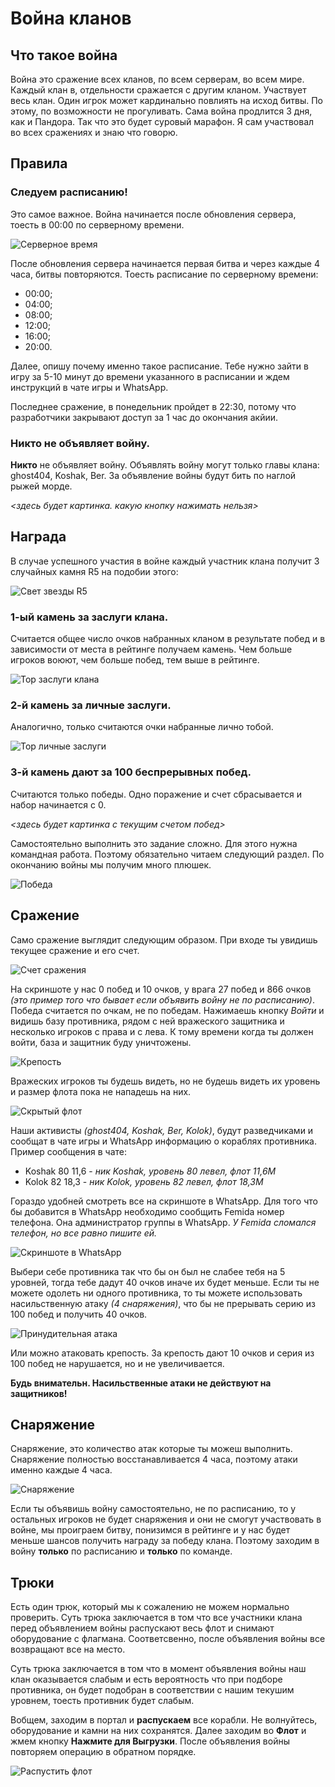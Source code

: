 # Война кланов 

## Что такое война

Война это сражение всех кланов, по всем серверам, во всем мире. Каждый клан в,
отдельности сражается с другим кланом. Участвует весь клан. Один игрок может
кардинально повлиять на исход битвы. По этому, по возможности не прогуливать.
Сама война продлится 3 дня, как и Пандора. Так что это будет суровый марафон.
Я сам участвовал во всех сражениях и знаю что говорю.

## Правила

### Следуем расписанию!

Это самое важное. Война начинается после обновления сервера, тоесть в 00:00 по
серверному времени.

![Серверное время](../images/server-time.png)

После обновления сервера начинается первая битва и через каждые 4 часа, битвы
повторяются. Тоесть расписание по серверному времени:

* 00:00;
* 04:00;
* 08:00;
* 12:00;
* 16:00;
* 20:00.

Далее, опишу почему именно такое расписание. Тебе нужно зайти в игру за 5-10
минут до времени указанного в расписании и ждем инструкций в чате игры и
WhatsApp.

Последнее сражение, в понедельник пройдет в 22:30, потому что разработчики
закрывают доступ за 1 час до окончания акйии.

### Никто не объявляет войну.

**Никто** не объявляет войну. Объявлять войну могут только главы клана:
ghost404, Koshak, Ber. За объявление войны будут бить по наглой рыжей морде.

*<здесь будет картинка. какую кнопку нажимать нельзя>*

## Награда

В случае успешного участия в войне каждый участник клана получит 3 случайных
камня R5 на подобии этого:

![Свет звезды R5](../images/r5.jpg)

### 1-ый камень за заслуги клана.

Считается общее число очков набранных кланом в результате побед и в зависимости
от места в рейтинге получаем камень. Чем больше игроков воюют, чем больше побед,
тем выше в рейтинге.

![Top заслуги клана](../images/top-clan.jpg)

### 2-й камень за личные заслуги.

Аналогично, только считаются очки набранные лично тобой.

![Top личные заслуги](../images/top-personal.jpg)

### 3-й камень дают за 100 беспрерывных побед.

Считаются только победы. Одно поражение и счет сбрасывается и набор начинается
с 0.

*<здесь будет картинка с текущим счетом побед>*

Самостоятельно выполнить это задание сложно. Для этого нужна командная работа.
Поэтому обязательно читаем следующий раздел. По окончанию войны мы получим
много плюшек.

![Победа](../images/win.jpg)

## Сражение

Само сражение выглядит следующим образом. При входе ты увидишь текущее сражение
и его счет.

![Счет сражения](../images/score.jpg)

На скриншоте у нас 0 побед и 10 очков, у врага 27 побед и 866 очков
*(это пример того что бывает если объявить войну не по расписанию)*. Победа
считается по очкам, не по победам. Нажимаешь кнопку *Войти* и видишь базу
противника, рядом с ней вражеского защитника и несколько игроков с права и с
лева. К тому времени когда ты должен войти, база и защитник буду уничтожены.

![Крепость](../images/fortress.jpg)

Вражеских игроков ты будешь видеть, но не будешь видеть их уровень и размер
флота пока не нападешь на них.

![Скрытый флот](../images/hidden-fleet.jpg)

Наши активисты *(ghost404, Koshak, Ber, Kolok)*, будут разведчиками и
сообщат в чате игры и WhatsApp информацию о кораблях противника. Пример
сообщения в чате:

* Koshak 80 11,6 - *ник Koshak, уровень 80 левел, флот 11,6М*
* Kolok 82 18,3 - *ник Kolok, уровень 82 левел, флот 18,3М*

Гораздо удобней смотреть все на скриншоте в WhatsApp. Для того что бы добавится
в WhatsApp необходимо сообщить Femida номер телефона. Она администратор группы
в WhatsApp. *У Femida сломался телефон, но все равно пишите ей.*

![Cкриншоте в WhatsApp](../images/screenshot.jpg)

Выбери себе противника так что бы он был не слабее тебя на 5 уровней, тогда
тебе дадут 40 очков иначе их будет меньше. Если ты не можете одолеть ни одного
противника, то ты можете использовать насильственную атаку *(4 снаряжения)*, что
бы не прерывать серию из 100 побед и получить 40 очков.

![Принудительная атака](../images/forced-attack.jpg)

Или можно атаковать крепость. За крепость дают 10 очков и серия из 100 побед не
нарушается, но и не увеличивается.

**Будь внимательн. Насильственные атаки не действуют на защитников!**

## Снаряжение

Снаряжение, это количество атак которые ты можеш выполнить. Снаряжение
полностью восстанавливается 4 часа, поэтому атаки именно каждые 4 часа.

![Снаряжение](../images/equipment.jpg)

Если ты объявишь войну самостоятельно, не по расписанию, то у остальных игроков
не будет снаряжения и они не смогут участвовать в войне, мы проиграем битву,
понизимся в рейтинге и у нас будет меньше шансов получить награду за победу
клана. Поэтому заходим в войну **только** по расписанию и **только** по
команде.

## Трюки

Есть один трюк, который мы к сожалению не можем нормально проверить. Суть трюка
заключается в том что все участники клана перед объявлением войны распускают
весь флот и снимают оборудование с флагмана. Соответсвенно, после объявления
войны все возвращают все на место.

Суть трюка заключается в том что в момент объявления войны наш клан оказывается
слабым и есть вероятность что при подборе противника, он будет подобран в
соответствии с нашим текушим уровнем, тоесть противник будет слабым.

Вобщем, заходим в портал и **распускаем** все корабли. Не волнуйтесь, оборудование
и камни на них сохранятся. Далее заходим во **Флот** и жмем кнопку **Нажмите для
Выгрузки**. После объявления войны повторяем операцию в обратном порядке.

![Распустить флот](../images/portal.png)
